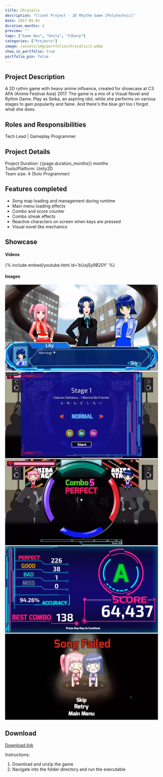 ```yaml
---
title: Chrysalis 
description: "Client Project - 2D Rhythm Game [Polytechnic]"
date: 2017-05-01
duration_months: 4
preview: ""
tags: ["Game Dev", "Unity", "CSharp"]
categories: ["Projects"]
image: /assets/img/portfolio/chrysalis/1.webp
show_in_portfolio: true
portfolio_pin: false
---
```


## **Project Description**
A 2D rythm game with heavy anime influence, created for showcase at C3 AFA (Anime Festival Asia) 2017. The game is a mix of a Visual Novel and Rythm Game. Play as Seika, an aspiring idol, while she performs on various stages to gain popularity and fame. And there's the blue girl too I forgot what she does.

## **Roles and Responsibilities**
Tech Lead | Gameplay Programmer  

## **Project Details**
Project Duration: {{page.duration_months}} months  
Tools/Platform: Unity2D  
Team size: 4 (Solo Programmer)  

## Features completed  
- Song map loading and management during runtime
- Main menu loading effects
- Combo and score counter
- Combo streak effects
- Reactive characters on screen when keys are pressed
- Visual novel like mechanics

## **Showcase**
#### Videos  
{% include embed/youtube.html id='bUojSy9B20Y' %}  

#### Images  
![](/assets/img/portfolio/chrysalis/2.webp)  
![](/assets/img/portfolio/chrysalis/3.webp)  
![](/assets/img/portfolio/chrysalis/4.webp)  
![](/assets/img/portfolio/chrysalis/5.webp)  
![](/assets/img/portfolio/chrysalis/6.webp)  

## **Download**
[Download link](https://drive.google.com/file/d/1oIENxYoZDNyaw3T5Z2_SHM3Ng8CgM97S/view?usp=drive_link)  

 Instructions:
 1. Download and unzip the game
 2. Navigate into the folder directory and run the executable
